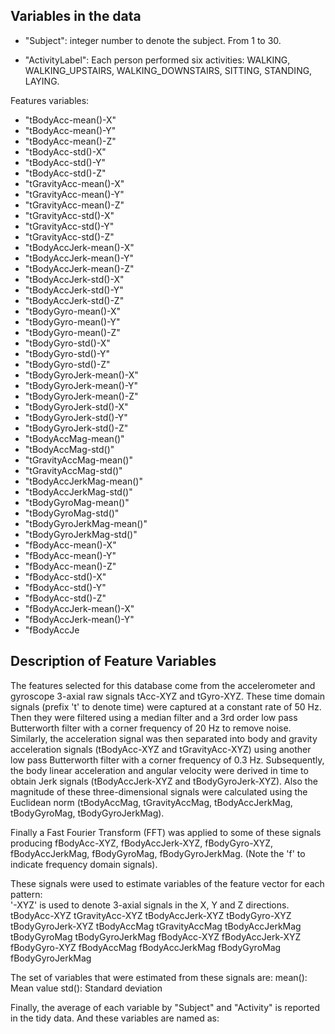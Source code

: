 Variables in the data
---------------------

 - "Subject": integer number to denote the subject. From 1 to 30.

 - "ActivityLabel": Each person performed six activities: WALKING, 
WALKING_UPSTAIRS, WALKING_DOWNSTAIRS, SITTING, STANDING, LAYING.

Features variables: 
 - "tBodyAcc-mean()-X"
 - "tBodyAcc-mean()-Y"
 - "tBodyAcc-mean()-Z"
 - "tBodyAcc-std()-X"
 - "tBodyAcc-std()-Y"
 - "tBodyAcc-std()-Z"
 - "tGravityAcc-mean()-X"
 - "tGravityAcc-mean()-Y"
 - "tGravityAcc-mean()-Z"
 - "tGravityAcc-std()-X"
 - "tGravityAcc-std()-Y"
 - "tGravityAcc-std()-Z"
 - "tBodyAccJerk-mean()-X"
 - "tBodyAccJerk-mean()-Y"
 - "tBodyAccJerk-mean()-Z"
 - "tBodyAccJerk-std()-X"
 - "tBodyAccJerk-std()-Y"
 - "tBodyAccJerk-std()-Z"
 - "tBodyGyro-mean()-X"
 - "tBodyGyro-mean()-Y"
 - "tBodyGyro-mean()-Z"
 - "tBodyGyro-std()-X"
 - "tBodyGyro-std()-Y"
 - "tBodyGyro-std()-Z"
 - "tBodyGyroJerk-mean()-X"
 - "tBodyGyroJerk-mean()-Y"
 - "tBodyGyroJerk-mean()-Z"
 - "tBodyGyroJerk-std()-X"
 - "tBodyGyroJerk-std()-Y"
 - "tBodyGyroJerk-std()-Z"
 - "tBodyAccMag-mean()"
 - "tBodyAccMag-std()"
 - "tGravityAccMag-mean()"
 - "tGravityAccMag-std()"
 - "tBodyAccJerkMag-mean()"
 - "tBodyAccJerkMag-std()"
 - "tBodyGyroMag-mean()"
 - "tBodyGyroMag-std()"
 - "tBodyGyroJerkMag-mean()"
 - "tBodyGyroJerkMag-std()"
 - "fBodyAcc-mean()-X"
 - "fBodyAcc-mean()-Y"
 - "fBodyAcc-mean()-Z"
 - "fBodyAcc-std()-X"
 - "fBodyAcc-std()-Y"
 - "fBodyAcc-std()-Z"
 - "fBodyAccJerk-mean()-X"
 - "fBodyAccJerk-mean()-Y"
 - "fBodyAccJe

Description of Feature Variables
-----------------

The features selected for this database come from the accelerometer and gyroscope 3-axial raw signals tAcc-XYZ and tGyro-XYZ. These time domain signals (prefix 't' to denote time) were captured at a constant rate of 50 Hz. Then they were filtered using a median filter and a 3rd order low pass Butterworth filter with a corner frequency of 20 Hz to remove noise. Similarly, the acceleration signal was then separated into body and gravity acceleration signals (tBodyAcc-XYZ and tGravityAcc-XYZ) using another low pass Butterworth filter with a corner frequency of 0.3 Hz. 
Subsequently, the body linear acceleration and angular velocity were derived in time to obtain Jerk signals (tBodyAccJerk-XYZ and tBodyGyroJerk-XYZ). Also the magnitude of these three-dimensional signals were calculated using the Euclidean norm (tBodyAccMag, tGravityAccMag, tBodyAccJerkMag, tBodyGyroMag, tBodyGyroJerkMag). 

Finally a Fast Fourier Transform (FFT) was applied to some of these signals producing fBodyAcc-XYZ, fBodyAccJerk-XYZ, fBodyGyro-XYZ, fBodyAccJerkMag, fBodyGyroMag, fBodyGyroJerkMag. (Note the 'f' to indicate frequency domain signals). 

These signals were used to estimate variables of the feature vector for each pattern:  
'-XYZ' is used to denote 3-axial signals in the X, Y and Z directions.
tBodyAcc-XYZ
tGravityAcc-XYZ
tBodyAccJerk-XYZ
tBodyGyro-XYZ
tBodyGyroJerk-XYZ
tBodyAccMag
tGravityAccMag
tBodyAccJerkMag
tBodyGyroMag
tBodyGyroJerkMag
fBodyAcc-XYZ
fBodyAccJerk-XYZ
fBodyGyro-XYZ
fBodyAccMag
fBodyAccJerkMag
fBodyGyroMag
fBodyGyroJerkMag

The set of variables that were estimated from these signals are: 
mean(): Mean value
std(): Standard deviation

Finally, the average of each variable by "Subject" and "Activity" is reported in the tidy data. And these variables are named as:

